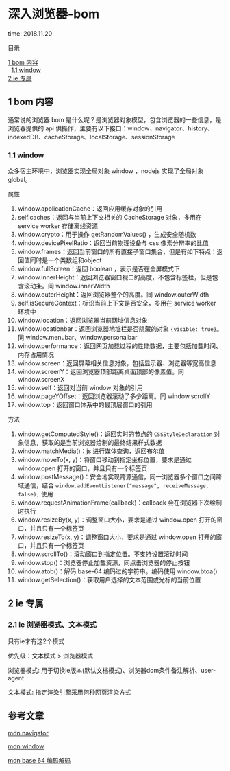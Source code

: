 # 深入浏览器-bom

time: 2018.11.20

目录

[1 bom 内容](#1-bom-内容)  
&nbsp;&nbsp;[1.1 window](#1.1-window)  
[2 ie 专属](#2-ie-专属)

## 1 bom 内容

通常说的浏览器 bom 是什么呢？是浏览器对象模型，包含浏览器的一些信息，是浏览器提供的 api 供操作，主要有以下接口：window、navigator、history、indexedDB、cacheStorage、localStorage、sessionStorage

### 1.1 window

众多宿主环境中，浏览器实现全局对象 window ，nodejs 实现了全局对象 global。

属性

1. window.applicationCache：返回应用缓存对象的引用
2. self.caches：返回与当前上下文相关的 CacheStorage 对象，多用在 service worker 存储离线资源
3. window.crypto：用于操作 getRandomValues() ，生成安全随机数
4. window.devicePixelRatio：返回当前物理设备与 css 像素分辨率的比值
5. window.frames：返回当前窗口的所有直接子窗口集合，但是有如下特点：返回值同时是一个类数组和object
6. window.fullScreen：返回 boolean ，表示是否在全屏模式下
7. window.innerHeight：返回浏览器窗口视口的高度，不包含标签栏，但是包含滚动条。同 window.innerWidth
8. window.outerHeight：返回浏览器整个的高度。同 window.outerWidth
9. self.isSecureContext：标识当前上下文是否安全，多用在 service worker 环境中
10. window.location：返回浏览器当前网址信息对象
11. window.locationbar：返回浏览器地址栏是否隐藏的对象 `{visible: true}`。同 window.menubar、window.personalbar
12. window.performance：返回网页加载过程的性能数据，主要包括加载时间、内存占用情况
13. window.screen：返回屏幕相关信息对象，包括显示器、浏览器等宽高信息
14. window.screenY：返回浏览器顶部距离桌面顶部的像素值。同 window.screenX
15. window.self：返回对当前 window 对象的引用
16. window.pageYOffset：返回浏览器滚动了多少距离。同 window.scrollY
17. window.top：返回窗口体系中的最顶层窗口的引用

方法

1. window.getComputedStyle()：返回实时的节点的 `CSSStyleDeclaration` 对象信息，获取的是当前浏览器绘制的最终结果样式数据
2. window.matchMedia()：js 进行媒体查询，返回布尔值
3. window.moveTo(x, y)：将窗口移动到指定坐标位置，要求是通过 window.open 打开的窗口，并且只有一个标签页
4. window.postMessage()：安全地实现跨源通信，同一浏览器多个窗口之间跨域通信，结合 `window.addEventListener("message", receiveMessage, false);` 使用
5. window.requestAnimationFrame(callback)：callback 会在浏览器下次绘制时执行
6. window.resizeBy(x, y)：调整窗口大小，要求是通过 window.open 打开的窗口，并且只有一个标签页
7. window.resizeTo(x, y)：调整窗口大小，要求是通过 window.open 打开的窗口，并且只有一个标签页
8. window.scrollTo()：滚动窗口到指定位置。不支持设置滚动时间
9. window.stop()：浏览器停止加载资源，同点击浏览器的停止按钮
10. window.atob()：解码 base-64 编码过的字符串。编码使用 window.btoa()
11. window.getSelection()：获取用户选择的文本范围或光标的当前位置

## 2 ie 专属

### 2.1 ie 浏览器模式、文本模式

只有ie才有这2个模式

优先级：文本模式 > 浏览器模式

浏览器模式: 用于切换ie版本(默认文档模式)、浏览器dom条件备注解析、user-agent

文本模式: 指定渲染引擎采用何种网页渲染方式

## 参考文章

[mdn navigator](https://developer.mozilla.org/zh-CN/docs/Web/API/Navigator)  

[mdn window](https://developer.mozilla.org/zh-CN/docs/Web/API/Window)

[mdn base 64 编码解码](https://developer.mozilla.org/zh-CN/docs/Web/API/WindowBase64/Base64_encoding_and_decoding)